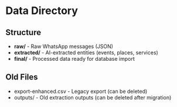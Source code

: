 # Data Directory

## Structure
- **raw/** - Raw WhatsApp messages (JSON)
- **extracted/** - AI-extracted entities (events, places, services)
- **final/** - Processed data ready for database import

## Old Files
- export-enhanced.csv - Legacy export (can be deleted)
- outputs/ - Old extraction outputs (can be deleted after migration)

